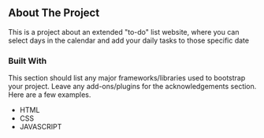 



<!-- ABOUT THE PROJECT -->
## About The Project

This is a project about an extended "to-do" list website, where you can select days in the calendar and add your daily tasks to those specific date


### Built With

This section should list any major frameworks/libraries used to bootstrap your project. Leave any add-ons/plugins for the acknowledgements section. Here are a few examples.

* HTML
* CSS
* JAVASCRIPT

